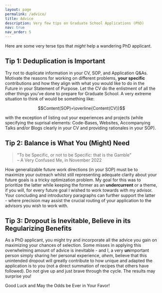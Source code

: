 ```yaml
---
layout: page
permalink: /advice/
title: Advice
description: Very few tips on Graduate School Applications (PhD)
nav: true
nav_order: 5
---
```


Here are some very terse tips that _might_ help a wandering PhD applicant.

## Tip 1: Deduplication is Important

Try not to duplicate information in your CV, SOP, and Application Q&As. Motivate the reasons for working on different problems, **your specific** contributions and how they align with what you would like to do in the Future in your Statement of Purpose. Let the CV do the enlistment of all the other things you’ve done to prepare for Graduate School. A very extreme situation to think of would be something like:

$$Content(SOP)=\overline{Content(CV)}$$

with the exception of listing out your experiences and projects (while specifying the suprisal elements: Code-Bases, Websites, Accompanying Talks and/or Blogs clearly in your CV and providing rationales in your SOP). 

## Tip 2: Balance is What You (Might) Need 
> "To be Specific, or not to be Specific: that is the Gamble"  
> – A Very Confused Me, in November 2022

How generalizable future work directions (in your SOP) must be to maximize your outreach whilst still representing adequate clarity about your future goals is a tricky optimization problem. My goal for this was to prioritize the latter while keeping the former as an **undercurrent** or a theme, if you will, for every future goal I wished to work towards with my advisor. Your concluding and introductory paragraphs can further support the latter - where precision may assist the crucial routing of your application to the advisors you wish to work with. 


## Tip 3: Dropout is Inevitable, Believe in its Regularizing Benefits

As a PhD applicant, you might try and incorporate all the advice you gain on maximizing your chances of selection. Some misses in applying this overwhelming amount of advice is inevitable - and I, a very **un**important person simply sharing her personal experience, _ahem_, believe that this unintended dropout will greatly contribute to how unique and adapted the application is to you (not a direct summation of recipes that others have followed). Do not give up and just brave through the cycle. The results may surprise you! 

Good Luck and May the Odds be Ever in Your Favor! 
